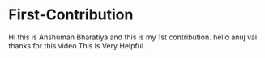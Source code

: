 # First-Contribution
Hi this is Anshuman Bharatiya and this is my 1st contribution.
hello anuj vai thanks for this video.This is Very Helpful.
